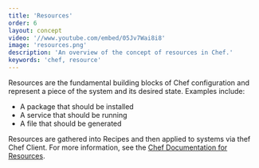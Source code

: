 ```yaml
---
title: 'Resources'
order: 6
layout: concept
video: '//www.youtube.com/embed/05Jv7Wai8i8'
image: 'resources.png'
description: 'An overview of the concept of resources in Chef.'
keywords: 'chef, resource'
---
```


Resources are the fundamental building blocks of Chef configuration and represent a piece of the system and its desired state. Examples include:
  
  * A package that should be installed
  * A service that should be running
  * A file that should be generated

Resources are gathered into Recipes and then applied to systems via thef Chef Client. For more information, see the [Chef Documentation for Resources](http://docs.opscode.com/resource.html). 
